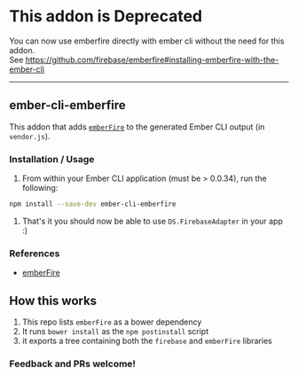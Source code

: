 # This addon is Deprecated
You can now use emberfire directly with ember cli without the need for this addon.  
See https://github.com/firebase/emberfire#installing-emberfire-with-the-ember-cli

---

## ember-cli-emberfire

This addon that adds [`emberFire`](https://github.com/firebase/emberFire) to the generated Ember CLI output (in `vendor.js`).

### Installation / Usage

1. From within your Ember CLI application (must be > 0.0.34), run the following:

  ```bash
  npm install --save-dev ember-cli-emberfire
  ``` 
1. That's it you should now be able to use `DS.FirebaseAdapter` in your app :)



### References

* [emberFire](https://github.com/firebase/emberFire)

## How this works

1. This repo lists `emberFire` as a bower dependency
1. It runs `bower install` as the `npm postinstall` script
1. it exports a tree containing both the `firebase` and `emberFire` libraries  

### Feedback and PRs welcome!
